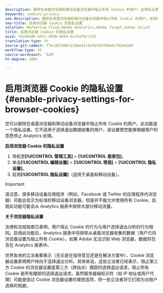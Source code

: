 ```yaml
---
description: 删除在桌面浏览器和移动设备浏览器中阻止所有 Cookie 的用户。此隐私设置不适用于选择退出 Analytics 数据收集的用户。
keywords: cookies;privacy
seo-description: 删除在桌面浏览器和移动设备浏览器中阻止所有 Cookie 的用户。此隐私设置不适用于选择退出 Analytics 数据收集的用户。
seo-title: 启用浏览器 Cookie 的隐私设置
solution: Marketing Cloud,Adobe Analytics,Adobe Target,Adobe Social
title: 启用浏览器 Cookie 的隐私设置
uuid: f6a56e8b-b021-49db-8eb4-6c14af0c7243
translation-type: ht
source-git-commit: f7ec8bf6087a18be41c9efbf05f60e6cfd24e566
workflow-type: ht
source-wordcount: '329'
ht-degree: 100%

---
```



# 启用浏览器 Cookie 的隐私设置{#enable-privacy-settings-for-browser-cookies}

您可以删除在桌面浏览器和移动设备浏览器中阻止所有 Cookie 的用户。此功能是一个隐私设置，它不适用于选择退出数据收集的用户，该设置使您能够根据用户的意愿停止 Analytics 处理。

**启用浏览器 Cookie 的隐私设置**

1. 导航至&#x200B;**[!UICONTROL 管理工具]** > **[!UICONTROL 报表包]**。
1. 单击&#x200B;**[!UICONTROL 编辑设置]** > **[!UICONTROL 常规]** > **[!UICONTROL 隐私设置]**。
1. 启用&#x200B;**[!UICONTROL 隐私设置]**（适用于桌面和移动设备）。

>[!IMPORTANT]
>
>请注意，很多移动设备应用程序（例如，Facebook 或 Twitter 的应用程序内浏览器）可能会显示为标准的移动设备浏览器，但是并不能允许使用所有 Cookie。启用此功能可能会从 Analytics 报表中排除大部分移动流量。

**关于浏览器隐私设置**

法律和法规指南已表明，用户阻止 Cookie 的行为与用户选择退出分析的行为相同。启用此功能后，Analytics 报表中将排除从桌面浏览器收集的数据（用户已将浏览器设置为阻止所有 Cookie）。如果 Adobe 无法识别 Web 浏览器，数据将包含在 Analytics 报表中。

世界各地的立法者都表示（无论是在指导意见还是在解决方案中），Cookie 浏览器设置表明用户倾向于选择退出分析。具体来说，这些立法者已经表示，阻止第三方 Cookie 的浏览器设置是第三方（跨站点）跟踪的选择退出请求。阻止所有 Cookie 是所有跟踪的选择退出请求。虽然服务器端标识符（如 IP 地址或用户代理）可能是绕过 Cookie 浏览器设置的理想选项，但一些立法者将它们视为对用户选择的规避。